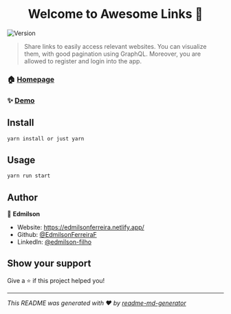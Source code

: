 <h1 align="center">Welcome to Awesome Links 👋</h1>
<p>
  <img alt="Version" src="https://img.shields.io/badge/version-1.0-blue.svg?cacheSeconds=2592000" />
</p>

> Share links to easily access relevant websites. You can visualize them, with good pagination using GraphQL. Moreover, you are allowed to register and login into the app.

### 🏠 [Homepage](https://github.com/EdmilsonFerreiraF/awesome-links)

### ✨ [Demo](https://sad-payne-fa6fae.netlify.app)

## Install

```sh
yarn install or just yarn
```

## Usage

```sh
yarn run start
```

## Author

👤 **Edmilson**

* Website: https://edmilsonferreira.netlify.app/
* Github: [@EdmilsonFerreiraF](https://github.com/EdmilsonFerreiraF)
* LinkedIn: [@edmilson-filho](https://linkedin.com/in/edmilson-filho)

## Show your support

Give a ⭐️ if this project helped you!

***
_This README was generated with ❤️ by [readme-md-generator](https://github.com/kefranabg/readme-md-generator)_